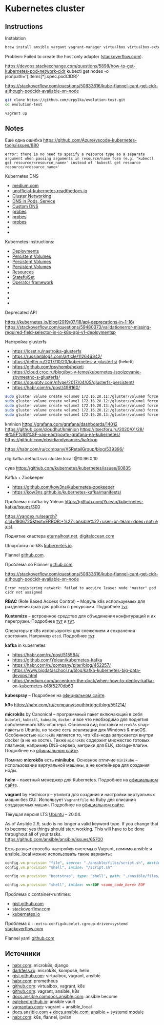 # Kubernetes cluster

## Instructions

Instalation

```bash
brew install ansible vargant vagrant-manager virtualbox virtualbox-extension-pack
```

Problem: Failed to create the host only adapter ([stackoverflow.com](https://stackoverflow.com/questions/21069908/vboxmanage-error-failed-to-create-the-host-only-adapter)).

https://devops.stackexchange.com/questions/5898/how-to-get-kubernetes-pod-network-cidr
kubectl get nodes -o jsonpath='{.items[*].spec.podCIDR}'

https://stackoverflow.com/questions/50833616/kube-flannel-cant-get-cidr-although-podcidr-available-on-node

```bash
git clone https://github.com/urpylka/evolution-test.git
cd evolution-test

vagrant up
```

## Notes

Ещё одна ошибка https://github.com/Azure/vscode-kubernetes-tools/issues/880

```log
error: there is no need to specify a resource type as a separate argument when passing arguments in resource/name form (e.g. 'kubectl get resource/<resource_name>' instead of 'kubectl get resource resource/<resource_name>'
```

Kubernetes DNS

* [medium.com](https://medium.com/kubernetes-tutorials/kubernetes-dns-for-services-and-pods-664804211501)
* [unofficial-kubernetes.readthedocs.io](https://unofficial-kubernetes.readthedocs.io/en/latest/concepts/services-networking/dns-pod-service/)
* [Cluster Networking](https://kubernetes.io/docs/concepts/cluster-administration/networking/)
* [DNS in Pods, Service](https://kubernetes.io/docs/concepts/services-networking/dns-pod-service/)
* [Custom DNS](https://kubernetes.io/docs/tasks/administer-cluster/dns-custom-nameservers/)
* [probes](https://kubernetes.io/docs/tasks/configure-pod-container/configure-liveness-readiness-startup-probes/)
* [probes](https://kubernetes.io/ru/docs/tasks/configure-pod-container/configure-liveness-readiness-startup-probes/)
* [probes](https://habr.com/ru/company/flant/blog/470958/)
* []()
* []()

Kubernetes instructions:

* [Deployments](https://kubernetes.io/docs/concepts/workloads/controllers/deployment/)
* [Persistent Volumes](https://rtfm.co.ua/kubernetes-persistentvolume-i-persistentvolumeclaim-obzor-i-primery/)
* [Persistent Volumes](https://kubernetes.io/docs/concepts/storage/persistent-volumes/)
* [Persistent Volumes](https://serveradmin.ru/hranilishha-dannyh-persistent-volumes-v-kubernetes/)
* [Resources](https://ealebed.github.io/posts/2019/ресурсы-в-kubernetes-часть-1-memory/)
* [StatefulSet](https://kubernetes.io/docs/tutorials/stateful-application/basic-stateful-set/)
* [Operator framework](https://m.habr.com/ru/company/lamoda/blog/446648/)
* []()
* []()
* []()
* []()

Deprecated API

https://kubernetes.io/blog/2019/07/18/api-deprecations-in-1-16/
https://stackoverflow.com/questions/59480373/validationerror-missing-required-field-selector-in-io-k8s-api-v1-deploymentsp

Настройка glusterfs

* https://losst.ru/nastrojka-glusterfs
* https://russianblogs.com/article/112646342/
* https://delfer.ru/2017/10/20/kubernetes-и-glusterfs/ (heketi)
* https://github.com/psyhomb/heketi
* https://cloud.croc.ru/blog/byt-v-teme/kubernetes-ispolzovanie-sovmestno-s-glusterfs/
* https://dougbtv.com/nfvpe/2017/04/05/glusterfs-persistent/
* https://habr.com/ru/post/498160/

```bash
sudo gluster volume create volume0 172.16.20.11:/gluster/volume0 force
sudo gluster volume create volume1 172.16.20.12:/gluster/volume1 force
sudo gluster volume create volume2 172.16.20.13:/gluster/volume2 force
sudo gluster volume create volume3 172.16.20.12:/gluster/volume3 force
sudo gluster volume create volume4 172.16.20.13:/gluster/volume4 force
```


kminion
https://grafana.com/grafana/dashboards/14012
https://github.com/cloudhut/kminion
https://itsecforu.ru/2020/01/28/☸%EF%B8%8F-как-настроить-grafana-на-kubernetes/
https://github.com/obsidiandynamics/kafdrop


https://habr.com/ru/company/X5RetailGroup/blog/539396/

dig kafka.default.svc.cluster.local @10.96.0.10

cука
https://github.com/kubernetes/kubernetes/issues/60835

Kafka + Zookeeper

* https://github.com/kow3ns/kubernetes-zookeeper
* https://kow3ns.github.io/kubernetes-kafka/manifests/

Проблема с kafka by Yolean https://github.com/Yolean/kubernetes-kafka/issues/300

https://yandex.ru/search?clid=1906725&text=ERROR:+%27~ansible%27+user+or+team+does+not+exist.

Поднятие кластера [eternalhost.net](https://eternalhost.net/blog/razrabotka/kubernetes-chto-eto), [digitalocean.com](https://www.digitalocean.com/community/tutorials/how-to-create-a-kubernetes-cluster-using-kubeadm-on-ubuntu-18-04-ru)

Шпаргалка по k8s [kubernetes.io](https://kubernetes.io/ru/docs/reference/kubectl/cheatsheet/).

Flannel [github.com](https://github.com/flannel-io/flannel).

Проблема со Flannel [github.com](https://github.com/flannel-io/flannel/issues/671).

https://stackoverflow.com/questions/50833616/kube-flannel-cant-get-cidr-although-podcidr-available-on-node

```log
Error registering network: failed to acquire lease: node "master" pod cidr not assigned
```

**RBAC** (Role Based Access Control) – Модуль k8s используемых для разделения прав для работы с ресурсами. Подробнее [тут](https://habr.com/ru/company/flant/blog/422801/).

**Kustomize** – встроенное средство для объединения конфигураций и их перегрузки. Подробнее [тут](https://habr.com/ru/company/flant/blog/469179/) и [тут](https://kustomize.io).

Операторы в k8s используются для слежением и сохранения состояния. Например `etcd`. Подробнее [тут](https://habr.com/ru/company/flant/blog/326414/).

**kafka** in kubernetes

* https://habr.com/ru/post/515584/
* https://github.com/Yolean/kubernetes-kafka
* https://habr.com/ru/company/piter/blog/462257/
* https://www.bigdataschool.ru/blog/kafka-kubernetes-big-data-devops.html
* https://medium.com/accenture-the-dock/when-how-to-deploy-kafka-on-kubernetes-b18f5270db63

**kubespray** – Подробнее на [официальном сайте](https://kubespray.io).

**k3s** https://habr.com/ru/company/southbridge/blog/551214/

**microk8s** by Canonical – программный пакет включающий в себя `kubelet`, `kubectl`, `kubeadm`, `docker` и все что необходимо для поднятия собстевенного k8s-кластера. Основной вид поставки `microk8s` snap-пакеты в Ubuntu, но также есть реализации для Windows & macOS. Особенностью `microk8s` является то, что k8s-нода запускается внутри docker (а не на хосте). Также `microk8s` содержит множество готовых плагинов, например DNS-сервер, метрики для ELK, storage-плагин. Подробнее на [официальном сайте](https://microk8s.io/#quick-start).

Помимо **microk8s** есть **minikube**. Основное отличие `minikube` – использование виртуальной машины, а не контейнера для создания ноды.

**helm** – пакетный менеджер для Kubernetes. Подробнее на [официальном сайте](https://helm.sh).

**vagrant** by Hashicorp – утилита для создания и настройки виртуальных машин без GUI. Использует `Vagrantfile` на Ruby для описания создаваемых машин. Подробнее на [официальном сайте](https://www.vagrantup.com/).

Текущая версия LTS [Ubuntu](https://ubuntu.com/#download) – 20.04.

As of Ansible 2.9, sudo is no longer a valid keyword type. If you change that to become: yes things should start working. This will have to be done throughout all of your tasks. https://github.com/ansible/ansible/issues/65700

Есть разные способы настройки системы в Vagrant, помимо ansible и ansible_local можно использовать такие варианты:

```ruby
config.vm.provision "file", source: "./ansible/files/script.sh", destination: "/script.sh"
config.vm.provision "shell", inline: "/script.sh"

config.vm.provision "bootstrap", type: "shell", path: "./ansible/files/script.sh"

config.vm.provision "shell", inline: <<-EOF <some_code_here> EOF
```

Проблема с container-runtimes:

* [gist.github.com](https://gist.github.com/iamcryptoki/ed6925ce95f047673e7709f23e0b9939)
* [stackoverflow.com](https://stackoverflow.com/questions/54059636/ansible-failed-to-reload-sysctl-sysctl-cannot-stat-proc-sys-net-bridge-bridg)
* [kubernetes.io](https://kubernetes.io/docs/setup/production-environment/container-runtimes/)

Проблема с `--extra-config=kubelet.cgroup-driver=systemd` [stackoverflow.com](https://stackoverflow.com/questions/45708175/kubelet-failed-with-kubelet-cgroup-driver-cgroupfs-is-different-from-docker-c)

Flannel yaml [github.com](https://github.com/flannel-io/flannel/blob/master/Documentation/kube-flannel.yml)

## Источники

* [habr.com](https://habr.com/ru/post/439734/): microk8s, django
* [darkfess.ru](https://darkfess.ru/microk8s-kompose-helm/): microk8s, kompose, helm
* [gist.github.com](https://gist.github.com/maxivak/c318fd085231b9ab934e631401c876b1): virtualbox, vagrant, ansible
* [habr.com](https://habr.com/ru/company/southbridge/blog/455290/): prometheus
* [github.com](https://github.com/takara9/vagrant-k8s): virtualbox, vagrant, k8s
* [github.com](https://github.com/adidenko/vagrant-k8s): vagrant, ansible, k8s
* [docs.ansible.comdocs.ansible.com](https://docs.ansible.com/ansible/latest/user_guide/become.html): ansible become
* [ealebed.github.io](https://ealebed.github.io/posts/2017/ansible-ввод-sudo-пароля-при-выполнении-playbook/): ansible vault
* [vagrantup.com](https://www.vagrantup.com/docs/provisioning/ansible_local): vagrant + ansible_local
* [docs.ansible.com](https://docs.ansible.com/ansible/2.9/modules/systemd_module.html) + [docs.ansible.com](https://docs.ansible.com/ansible/latest/collections/ansible/builtin/systemd_module.html): ansible + systemd module
* [habr.com](https://habr.com/ru/company/flant/blog/332432/): k8s, flannel, ipvlan
